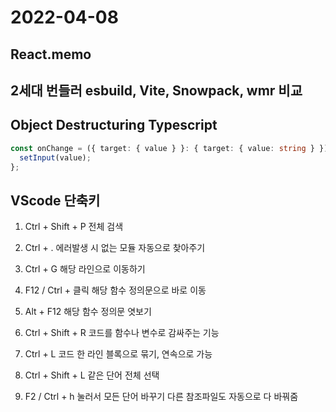 # 2022-04-08

## React.memo

## 2세대 번들러 esbuild, Vite, Snowpack, wmr 비교

## Object Destructuring Typescript

```ts
const onChange = ({ target: { value } }: { target: { value: string } }) => {
  setInput(value);
};
```

## VScode 단축키

1. Ctrl + Shift + P 전체 검색

2. Ctrl + . 에러발생 시 없는 모듈 자동으로 찾아주기

3. Ctrl + G 해당 라인으로 이동하기

4. F12 / Ctrl + 클릭 해당 함수 정의문으로 바로 이동

5. Alt + F12 해당 함수 정의문 엿보기

6. Ctrl + Shift + R 코드를 함수나 변수로 감싸주는 기능

7. Ctrl + L 코드 한 라인 블록으로 묶기, 연속으로 가능

8. Ctrl + Shift + L 같은 단어 전체 선택

9. F2 / Ctrl + h 눌러서 모든 단어 바꾸기 다른 참조파일도 자동으로 다 바꿔줌